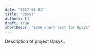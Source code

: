 ```yaml
---
date: "2017-01-01"
title: "Opsys"
authors: []
draft: true
shortDescr: "Some short text for Opsys"
---
```


Description of project Opsys..
